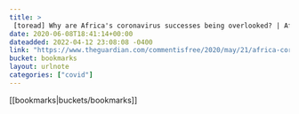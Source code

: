 ```yaml
---
title: > 
 [toread] Why are Africa's coronavirus successes being overlooked? | Afua Hirsch | Opinion | The Guardian
date: 2020-06-08T18:41:14+00:00
dateadded: 2022-04-12 23:08:08 -0400
link: "https://www.theguardian.com/commentisfree/2020/may/21/africa-coronavirus-successes-innovation-europe-us"
bucket: bookmarks
layout: urlnote
categories: ["covid"]
--- 
```

 <!-- end excerpt --> 
 [[bookmarks|buckets/bookmarks]]
